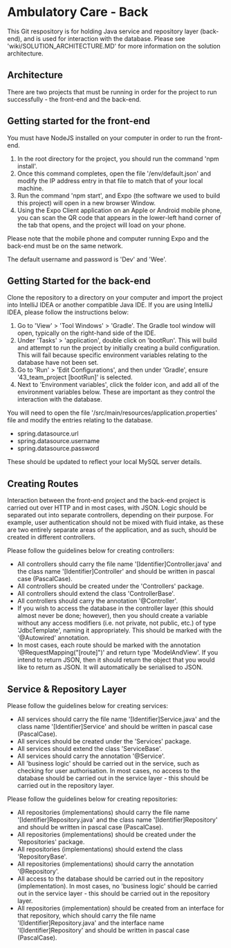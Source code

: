 # Ambulatory Care - Back

This Git respository is for holding Java service and repository layer (back-end), and is used for interaction with the database. Please see 'wiki/SOLUTION_ARCHITECTURE.MD' for more information on the solution architecture.

## Architecture

There are two projects that must be running in order for the project to run successfully - the front-end and the back-end.

## Getting started for the front-end

You must have NodeJS installed on your computer in order to run the front-end.

1. In the root directory for the project, you should run the command 'npm install'.
2. Once this command completes, open the file '/env/default.json' and modify the IP address entry in that file to match that of your local machine.
3. Run the command 'npm start', and Expo (the software we used to build this project) will open in a new browser Window.
4. Using the Expo Client application on an Apple or Android mobile phone, you can scan the QR code that appears in the lower-left hand corner of the tab that opens, and the project will load on your phone.

Please note that the mobile phone and computer running Expo and the back-end must be on the same network.

The default username and password is 'Dev' and 'Wee'.

## Getting Started for the back-end

Clone the repository to a directory on your computer and import the project into IntelliJ IDEA or another compatible Java IDE. If you are using IntelliJ IDEA, please follow the instructions below:

1. Go to 'View' > 'Tool Windows' > 'Gradle'. The Gradle tool window will open, typically on the right-hand side of the IDE.
2. Under 'Tasks' > 'application', double click on 'bootRun'. This will build and attempt to run the project by initially creating a build configuration. This will fail because specific environment variables relating to the database have not been set.
3. Go to 'Run' > 'Edit Configurations', and then under 'Gradle', ensure '43_team_project [bootRun]' is selected.
4. Next to 'Environment variables', click the folder icon, and add all of the environment variables below. These are important as they control the interaction with the database.

You will need to open the file '/src/main/resources/application.properties' file and modify the entries relating to the database.

- spring.datasource.url
- spring.datasource.username
- spring.datasource.password

These should be updated to reflect your local MySQL server details.

## Creating Routes

Interaction between the front-end project and the back-end project is carried out over HTTP and in most cases, with JSON. Logic should be separated out into separate controllers, depending on their purpose. For example, user authentication should not be mixed with fluid intake, as these are two entirely separate areas of the application, and as such, should be created in different controllers.

Please follow the guidelines below for creating controllers:

- All controllers should carry the file name '[Identifier]Controller.java' and the class name '[Identifier]Controller' and should be written in pascal case (PascalCase).
- All controllers should be created under the 'Controllers' package.
- All controllers should extend the class 'ControllerBase'.
- All controllers should carry the annotation '@Controller'.
- If you wish to access the database in the controller layer (this should almost never be done; however), then you should create a variable without any access modifiers (i.e. not private, not public, etc.) of type 'JdbcTemplate', naming it appropriately. This should be marked with the '@Autowired' annotation.
- In most cases, each route should be marked with the annotation '@RequestMapping("[route]")' and return type 'ModelAndView'. If you intend to return JSON, then it should return the object that you would like to return as JSON. It will automatically be serialised to JSON.

## Service & Repository Layer

Please follow the guidelines below for creating services:

- All services should carry the file name '[Identifier]Service.java' and the class name '[Identifier]Service' and should be written in pascal case (PascalCase).
- All services should be created under the 'Services' package.
- All services should extend the class 'ServiceBase'.
- All services should carry the annotation '@Service'.
- All 'business logic' should be carried out in the service, such as checking for user authorisation. In most cases, no access to the database should be carried out in the service layer - this should be carried out in the repository layer.

Please follow the guidelines below for creating repositories:

- All repositories (implementations) should carry the file name '[Identifier]Repository.java' and the class name '[Identifier]Repository' and should be written in pascal case (PascalCase).
- All repositories (implementations) should be created under the 'Repositories' package.
- All repositories (implementations) should extend the class 'RepositoryBase'.
- All repositories (implementations) should carry the annotation '@Repository'.
- All access to the database should be carried out in the repository (implementation). In most cases, no 'business logic' should be carried out in the service layer - this should be carried out in the repository layer.
- All repositories (implementation) should be created from an interface for that repository, which should carry the file name 'I[Identifier]Repository.java' and the interface name 'I[Identifier]Repository' and should be written in pascal case (PascalCase).
